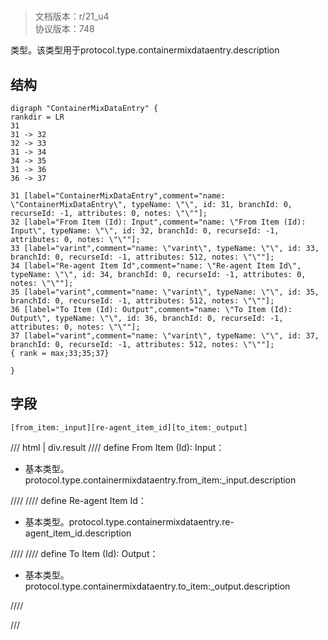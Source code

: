 # <!-- md:samp ContainerMixDataEntry -->

> 文档版本：r/21_u4<br/>协议版本：748

<!-- md:samp ContainerMixDataEntry -->类型。该类型用于protocol.type.containermixdataentry.description

## 结构

```viz
digraph "ContainerMixDataEntry" {
rankdir = LR
31
31 -> 32
32 -> 33
31 -> 34
34 -> 35
31 -> 36
36 -> 37

31 [label="ContainerMixDataEntry",comment="name: \"ContainerMixDataEntry\", typeName: \"\", id: 31, branchId: 0, recurseId: -1, attributes: 0, notes: \"\""];
32 [label="From Item (Id): Input",comment="name: \"From Item (Id): Input\", typeName: \"\", id: 32, branchId: 0, recurseId: -1, attributes: 0, notes: \"\""];
33 [label="varint",comment="name: \"varint\", typeName: \"\", id: 33, branchId: 0, recurseId: -1, attributes: 512, notes: \"\""];
34 [label="Re-agent Item Id",comment="name: \"Re-agent Item Id\", typeName: \"\", id: 34, branchId: 0, recurseId: -1, attributes: 0, notes: \"\""];
35 [label="varint",comment="name: \"varint\", typeName: \"\", id: 35, branchId: 0, recurseId: -1, attributes: 512, notes: \"\""];
36 [label="To Item (Id): Output",comment="name: \"To Item (Id): Output\", typeName: \"\", id: 36, branchId: 0, recurseId: -1, attributes: 0, notes: \"\""];
37 [label="varint",comment="name: \"varint\", typeName: \"\", id: 37, branchId: 0, recurseId: -1, attributes: 512, notes: \"\""];
{ rank = max;33;35;37}

}

```

## 字段

```title='ContainerMixDataEntry'
[from_item:_input][re-agent_item_id][to_item:_output]
```

/// html | div.result
//// define
From Item (Id): Input：<!-- md:samp varint -->

- 基本类型。protocol.type.containermixdataentry.from_item:_input.description


////
//// define
Re-agent Item Id：<!-- md:samp varint -->

- 基本类型。protocol.type.containermixdataentry.re-agent_item_id.description


////
//// define
To Item (Id): Output：<!-- md:samp varint -->

- 基本类型。protocol.type.containermixdataentry.to_item:_output.description


////

///

